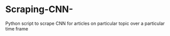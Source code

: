 # Scraping-CNN-
Python script to scrape CNN for articles on  particular topic over a particular time frame
